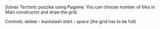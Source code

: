 Solves Tectonic puzzles using Pygame. You can choose number of tiles in Main constructor and draw the grid.

Controls:
delete - backslash
start - space (the grid has to be full)
